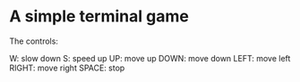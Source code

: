 # A simple terminal game

The controls:

W: slow down
S: speed up
UP: move up
DOWN: move down
LEFT: move left
RIGHT: move right
SPACE: stop
